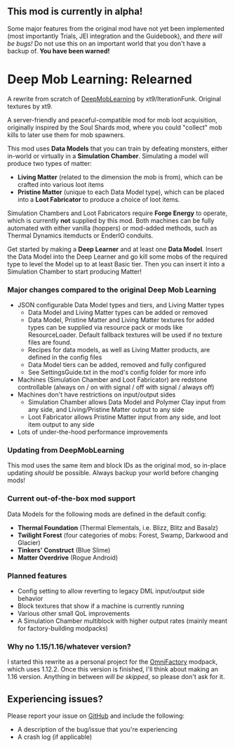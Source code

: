 ## This mod is currently in alpha!
Some major features from the original mod have not yet been implemented (most importantly Trials, JEI integration and the Guidebook),
and *there will be bugs!* Do not use this on an important world that you don't have a backup of. **You have been warned!**

# Deep Mob Learning: Relearned
A rewrite from scratch of [DeepMobLearning](https://github.com/xt9/DeepMobLearning) by xt9/IterationFunk.
Original textures by xt9.

A server-friendly and peaceful-compatible mod for mob loot acquisition, originally inspired by the Soul Shards mod,
where you could "collect" mob kills to later use them for mob spawners.

This mod uses **Data Models** that you can train by defeating monsters, either in-world or virtually in a
**Simulation Chamber**. Simulating a model will produce two types of matter:
- **Living Matter** (related to the dimension the mob is from), which can be crafted into various loot items
- **Pristine Matter** (unique to each Data Model type), which can be placed into a **Loot Fabricator** to produce a
  choice of loot items.

Simulation Chambers and Loot Fabricators require **Forge Energy** to operate, which is currently **not** supplied by
this mod. Both machines can be fully automated with either vanilla (hoppers) or mod-added methods, such as Thermal
Dynamics itemducts or EnderIO conduits.

Get started by making a **Deep Learner** and at least one **Data Model**. Insert the Data Model into the Deep Learner
and go kill some mobs of the required type to level the Model up to at least Basic tier. Then you can insert it
into a Simulation Chamber to start producing Matter!

### Major changes compared to the original Deep Mob Learning
- JSON configurable Data Model types and tiers, and Living Matter types
    * Data Model and Living Matter types can be added or removed
    * Data Model, Pristine Matter and Living Matter textures for added types can be supplied via
      resource pack or mods like ResourceLoader. Default fallback textures will be used if no texture files are found.
    * Recipes for data models, as well as Living Matter products, are defined in the config files
    * Data Model tiers can be added, removed and fully configured
    * See SettingsGuide.txt in the mod's config folder for more info
- Machines (Simulation Chamber and Loot Fabricator) are redstone controllable
  (always on / on with signal / off with signal / always off)
- Machines don't have restrictions on input/output sides
    * Simulation Chamber allows Data Model and Polymer Clay input from any side, and Living/Pristine Matter output
      to any side
    * Loot Fabricator allows Pristine Matter input from any side, and loot item output to any side
- Lots of under-the-hood performance improvements

### Updating from DeepMobLearning
This mod uses the same item and block IDs as the original mod, so in-place updating *should* be possible.
Always backup your world before changing mods!

### Current out-of-the-box mod support
Data Models for the following mods are defined in the default config:
- **Thermal Foundation** (Thermal Elementals, i.e. Blizz, Blitz and Basalz)
- **Twilight Forest** (four categories of mobs: Forest, Swamp, Darkwood and Glacier)
- **Tinkers' Construct** (Blue Slime)
- **Matter Overdrive** (Rogue Android)

### Planned features
- Config setting to allow reverting to legacy DML input/output side behavior</li>
- Block textures that show if a machine is currently running
- Various other small QoL improvements
- A Simulation Chamber multiblock with higher output rates (mainly meant for factory-building modpacks)

### Why no 1.15/1.16/whatever version?
I started this rewrite as a personal project for the [OmniFactory](https://www.curseforge.com/minecraft/modpacks/omnifactory)
modpack, which uses 1.12.2. Once this version is finished, I'll think about
making an 1.16 version. Anything in between <em>will be skipped</em>, so please don't ask for it.

## Experiencing issues?
Please report your issue on [GitHub](https://github.com/mustapelto/DML-Relearned) and include the following:
- A description of the bug/issue that you're experiencing
- A crash log (if applicable)